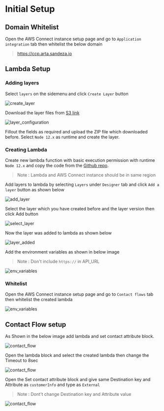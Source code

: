 # Initial Setup

## Domain Whitelist

Open the AWS Connect instance setup page and go to `Application integration` tab then whitelist the below domain

> https://ccp.arta.sandeza.io

## Lambda Setup

### Adding layers

Select `layers` on the sidemenu and click `Create Layer` button

![create_layer](images/create_layer.png)

Download the layer files from <a href="https://lambda-layers-1h8d3.s3.ap-south-1.amazonaws.com/freshdesk-integration-layer.zip" target="_blank">S3 link</a>

![layer_configuration](images/layer_configuration.png)

Fillout the fields as required and upload the ZIP file which downloaded before. Select `Node 12.x` as runtime and create the layer.

### Creating Lambda

Create new lambda function with basic execution permission with runtime `Node 12.x`  and copy the code from the <a href="https://github.com/Sandeza/arta-freshdesk-integration-lambda" target="_blank">Github repo</a>.

> Note : Lambda and AWS Connect instance should be in same region

Add layers to lambda by selecting `Layers` under `Designer` tab and click `Add a layer` button as shown below

![add_layer](images/add_layer.png)

Select the layer which you have created before and the layer version then click Add button

![select_layer](images/select_layer.png)

Now the layer was added to lambda as shown below

![layer_added](images/layer_added.png)

Add the environment variables as shown in below image

> Note : Don't include `https://` in API_URL

![env_variables](images/env_variables.png)

### Whitelist

Open the AWS Connect instance setup page and go to `Contact flows` tab then whitelist the created lambda

![env_variables](images/lambda_whitelist.png)

## Contact Flow setup

As Shown in the below image add lambda and set contact attribute block.

![contact_flow](images/contact_flow.png)

Open the lambda block and select the created lambda then change the Timeout to 8sec

![contact_flow](images/lambda_config.png)

Open the Set contact attribute block and give same Destination key and Attribute as `customerInfo` and type as `External`

>Note : Dont't change Destination key and Attribute value

![contact_flow](images/set_contact_attribute.png)
